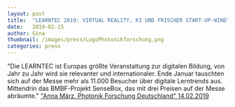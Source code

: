 ```yaml
---
layout: post
title:  "LEARNTEC 2019: VIRTUAL REALITY, KI UND FRISCHER START-UP-WIND"
date:   2019-02-15 
author: Gina
thumbnail: /images/press/LogoPhotonikforschung.png
categories: press
---
```

"Die LEARNTEC ist Europas größte Veranstaltung zur digitalen Bildung, von Jahr zu Jahr wird sie relevanter und internationaler. Ende Januar tauschten sich auf der Messe mehr als 11.000 Besucher über digitale Lerntrends aus. Mittendrin das BMBF-Projekt SenseBox, das mit drei Preisen auf der Messe abräumte."
<a href="https://www.photonikforschung.de/service/nachrichten/detailansicht/learntec-2019-virtual-reality-ki-und-frischer-start-up-wind.html" target="_blank">"Anna März, Photonik Forschung Deutschland" 14.02.2019</a>

